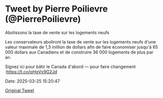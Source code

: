 # Tweet by Pierre Poilievre (@PierrePoilievre)

Abolissons la taxe de vente sur les logements neufs

Les conservateurs aboliront la taxe de vente sur les logements neufs d'une valeur maximale de 1,3 million de dollars afin de faire économiser jusqu'à 65 000 dollars aux Canadiens et de construire 36 000 logements de plus par an.

Signez ici pour bâtir le Canada d'abord — pour faire changement :https://t.co/pHgVx9G2Jd

Date: 2025-03-25 15:20:47

[Original Tweet](https://x.com/PierrePoilievre/status/1904554060117688351)
